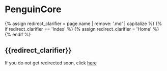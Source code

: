 # PenguinCore

{% assign redirect_clarifier = page.name | remove: '.md' | capitalize %}
{% if redirect_clarifier == 'Index' %}
  {% assign redirect_clarifier = 'Home' %}
{% endif %}

## {{redirect_clarifier}}

If you do not get redirected soon, click [here](https://github.com/PenguinMods/PenguinCore/wiki)

<script type="text/javascript">
  setTimeout(() => window.location.replace(document.querySelector('a').href), 3 * 1000);
</script>